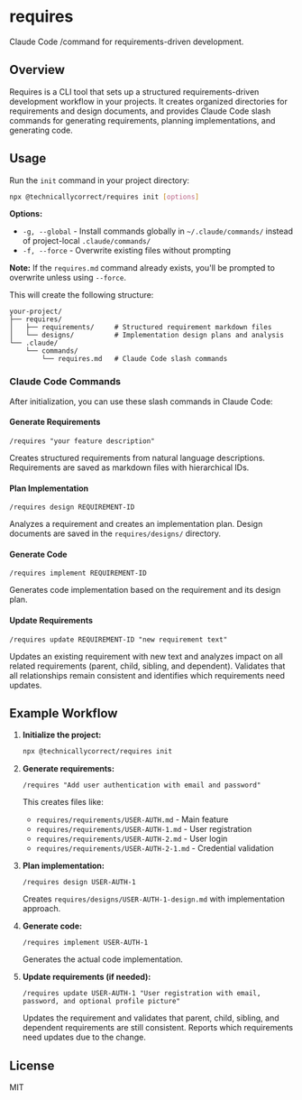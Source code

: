 # requires

Claude Code /command for requirements-driven development.

## Overview

Requires is a CLI tool that sets up a structured requirements-driven development workflow in your projects. It creates organized directories for requirements and design documents, and provides Claude Code slash commands for generating requirements, planning implementations, and generating code.

## Usage

Run the `init` command in your project directory:

```bash
npx @technicallycorrect/requires init [options]
```

**Options:**
- `-g, --global` - Install commands globally in `~/.claude/commands/` instead of project-local `.claude/commands/`
- `-f, --force` - Overwrite existing files without prompting

**Note:** If the `requires.md` command already exists, you'll be prompted to overwrite unless using `--force`.

This will create the following structure:

```
your-project/
├── requires/
│   ├── requirements/     # Structured requirement markdown files
│   └── designs/          # Implementation design plans and analysis
└── .claude/
    └── commands/
        └── requires.md   # Claude Code slash commands
```

### Claude Code Commands

After initialization, you can use these slash commands in Claude Code:

#### Generate Requirements
```
/requires "your feature description"
```
Creates structured requirements from natural language descriptions. Requirements are saved as markdown files with hierarchical IDs.

#### Plan Implementation  
```
/requires design REQUIREMENT-ID
```
Analyzes a requirement and creates an implementation plan. Design documents are saved in the `requires/designs/` directory.

#### Generate Code
```
/requires implement REQUIREMENT-ID
```
Generates code implementation based on the requirement and its design plan.

#### Update Requirements
```
/requires update REQUIREMENT-ID "new requirement text"
```
Updates an existing requirement with new text and analyzes impact on all related requirements (parent, child, sibling, and dependent). Validates that all relationships remain consistent and identifies which requirements need updates.

## Example Workflow

1. **Initialize the project:**
   ```bash
   npx @technicallycorrect/requires init
   ```

2. **Generate requirements:**
   ```
   /requires "Add user authentication with email and password"
   ```
   
   This creates files like:
   - `requires/requirements/USER-AUTH.md` - Main feature
   - `requires/requirements/USER-AUTH-1.md` - User registration  
   - `requires/requirements/USER-AUTH-2.md` - User login
   - `requires/requirements/USER-AUTH-2-1.md` - Credential validation

3. **Plan implementation:**
   ```
   /requires design USER-AUTH-1
   ```
   
   Creates `requires/designs/USER-AUTH-1-design.md` with implementation approach.

4. **Generate code:**
   ```
   /requires implement USER-AUTH-1
   ```
   
   Generates the actual code implementation.

5. **Update requirements (if needed):**
   ```
   /requires update USER-AUTH-1 "User registration with email, password, and optional profile picture"
   ```
   
   Updates the requirement and validates that parent, child, sibling, and dependent requirements are still consistent. Reports which requirements need updates due to the change.

## License

MIT
